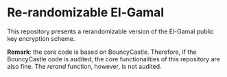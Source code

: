 # Re-randomizable El-Gamal
This repository presents a rerandomizable version of the El-Gamal public key encryption scheme.  

__Remark__: the core code is based on BouncyCastle. Therefore, if the BouncyCastle code is audited, the core functionalities of this repository are also fine. The _rerand_ function, however, is not audited. 
